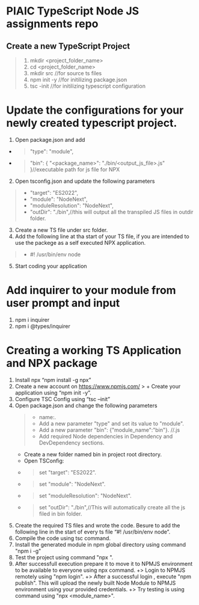 # PIAIC TypeScript Node JS assignments repo
## Create a new TypeScript Project
> 1. mkdir <project_folder_name>
> 2. cd <project_folder_name>
> 3. mkdir src //for source ts files
> 4. npm init -y //for initilizing package.json
> 6. tsc -init //for initilizing typescript configuration

# Update the configurations for your newly created typescript project.
1. Open package.json and add
+ > "type": "module",
+ >  "bin": {
    "<package_name>": "./bin/<output_js_file>.js" 
 }//executable path for js file for NPX
2. Open tsconfig.json and update the following parameters
> + "target": "ES2022",
> + "module": "NodeNext",
> + "moduleResolution": "NodeNext",
> +  "outDir": "./bin",//this will output all the transpiled JS files in outdir folder.
3. Create a new TS file under src folder.
4. Add the following line at tha start of your TS file, if you are intended to use the packege as a self executed NPX application.
> + #! /usr/bin/env node
5. Start coding your application

# Add inquirer to your module from user prompt and input
1. npm i inquirer
2. npm i @types/inquirer

# Creating a working TS Application and NPX package
1.	Install npx “npm install -g npx”
2.	Create a new account on https://www.npmjs.com/
		> + Create your application using “npm init -y”.
3.	Configure TSC Config using “tsc –init”
4.	Open package.json and change the following parameters
	> + name:<Your Package Name>.
	> + Add a new parameter "type" and set its value to "module".
	> + Add a new parameter "bin": {"module_name":"bin"}. //<executable js file genreated by ts compiler>.js
	> + Add required Node dependencies in Dependency and DevDependency sections.
	+	Create a new folder named bin in project root directory.
	+	Open TSConfig:
	+	>	set "target": "ES2022".
	+	>	set "module": "NodeNext".
	+	>	set "moduleResolution": "NodeNext".
	+	>	set "outDir": "./bin",//This will automatically create all the js filed in bin folder.
5.	Create the required TS files and wrote the code. Besure to add the following line in the start of every ts file “#! /usr/bin/env node”.
6.	Compile the code using tsc command.
7.	Install the generated module in npm global directory using command "npm i -g"
8.	Test the project using command "npx <PackageName>".
9.	After successfull execution prepare it to move it to NPMJS environment to be available to everyone using npx command.
	+>	Login to NPMJS remotely using "npm login".
	+>	After a successful login , execute "npm publish". This will upload the newly built Node Module to NPMJS environment using your provided credentials.
	+>	Try testing is using command using "npx <module_name>".
